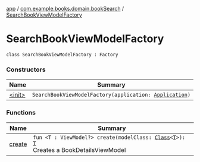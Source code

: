 [app](../../index.md) / [com.example.books.domain.bookSearch](../index.md) / [SearchBookViewModelFactory](./index.md)

# SearchBookViewModelFactory

`class SearchBookViewModelFactory : Factory`

### Constructors

| Name | Summary |
|---|---|
| [&lt;init&gt;](-init-.md) | `SearchBookViewModelFactory(application: `[`Application`](https://developer.android.com/reference/android/app/Application.html)`)` |

### Functions

| Name | Summary |
|---|---|
| [create](create.md) | `fun <T : ViewModel?> create(modelClass: `[`Class`](https://developer.android.com/reference/java/lang/Class.html)`<`[`T`](create.md#T)`>): `[`T`](create.md#T)<br>Creates a BookDetailsViewModel |
